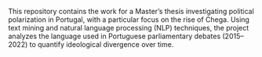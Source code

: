 This repository contains the work for a Master’s thesis investigating political polarization in Portugal, with a particular focus on the rise of Chega. Using text mining and natural language processing (NLP) techniques, the project analyzes the language used in Portuguese parliamentary debates (2015–2022) to quantify ideological divergence over time.
